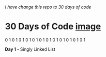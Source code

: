 _I have change this repo to 30 days of code_

# 30 Days of Code [image](https://media.giphy.com/media/uurtMtTKqkJda4dk8Y/giphy.gif)

0 1 0 1 0 1 0 1 0 1 0 1 0 1 0 1 0 1 0 1 0 1 0 1

__Day 1__
    - Singly Linked List